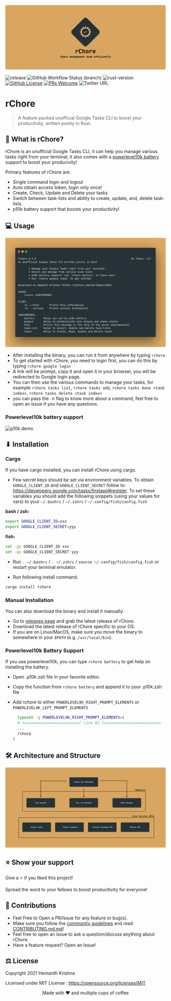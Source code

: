 ![rChore Banner](assets/banner.png)

![release](https://img.shields.io/github/v/release/DarthBenro008/rchore)
![GitHub Workflow Status (branch)](https://img.shields.io/github/workflow/status/DarthBenro008/rchore/CrossPlatformBuild/master)
![rust-version](https://img.shields.io/badge/rust-v1.5.2-green)
[![GitHub License](https://img.shields.io/github/license/aryan9600/cowin-notifier)](https://github.com/aryan9600/cowin-notifier/blob/master/LICENSE)
[![PRs Welcome](https://img.shields.io/badge/PRs-welcome-brightgreen.svg)](https://github.com/aryan9600/cowin-notifier/issues/new/choose)
![Twitter URL](https://img.shields.io/twitter/url?style=social&url=https%3A%2F%2Fgithub.com%2FDarthBenro008%2Frchore)

# rChore

> A feature packed unofficial Google Tasks CLI to boost your producitvity, written purely in Rust.

## 🤔 What is rChore?

rChore is an unofficial Google Tasks CLI, it can help you manage various tasks right from your terminal, it also comes with a [powerlevel10k battery](https://github.com/romkatv/powerlevel10k#extremely-customizable) support to boost your producivity!

Primary features of rChore are:

- Single command login and logout
- Auto obtain access token, login only once!
- Create, Check, Update and Delete your tasks
- Switch between task-lists and ability to create, update, and, delete task-lists.
- p10k battery support that boosts your productivity!

## 💻 Usage

![rChore Usage](assets/overview.png)

- After installing the binary, you can run it from anywhere by typing `rchore`
- To get started with rChore, you need to login first, you can do this by typing `rchore google login`
- A link will be prompt, copy it and open it in your browser, you will be redirected to Google login page.
- You can then use the various commands to manage your tasks, for example `rchore tasks list`, `rchore tasks add`, `rchore tasks done <task index>`, `rchore tasks delete <task index>`
- you can pass the `-h` flag to know more about a command, feel free to open an issue if you have any questions.

### Powerlevel10k battery support

![p10k demo](assets/rchore.gif)

## ⬇ Installation

### Cargo

If you have cargo installed, you can install rChore using cargo.

- Few secret keys should be set via environment variables. To obtain `GOOGLE_CLIENT_ID` and `GOOGLE_CLIENT_SECRET` follow to: https://developers.google.com/tasks/firstapp#register. To set these variables you should add the following snippets (using your values for vars) to your `~/.bashrc` / `~/.zshrc` / `~/.config/fish/config.fish`

**bash / zsh:**

```bash
export GOOGLE_CLIENT_ID=xxx
export GOOGLE_CLIENT_SECRET=yyy
```

**fish:**

```bash
set -gx GOOGLE_CLIENT_ID xxx
set -gx GOOGLE_CLIENT_SECRET yyy
```

- Run `. ~/.bashrc` / `. ~/.zshrc` / `source ~/.config/fish/config.fish` or restart your terminal emulator.

- Run following install command.

```bash
cargo install rchore
```

### Manual Installation

You can also download the binary and install it manually.

- Go to [releases page](https://github.com/DarthBenro008/rchore/releases) and grab the latest release of rChore.
- Download the latest release of rChore specific to your OS.
- If you are on Linux/MacOS, make sure you move the binary to somewhere in your `$PATH` (e.g. `/usr/local/bin`).

### Powerlevel10k Battery Support

If you use powerlevel10k, you can type `rchore battery` to get help on installing the battery.

- Open .p10k.zsh file in your favorite editor.
- Copy the function from `rchore battery` and append it to your .p10k.zsh file
- Add rchore to either `POWERLEVEL9K_RIGHT_PROMPT_ELEMENTS` or `POWERLEVEL9K_LEFT_PROMPT_ELEMENTS`

  ```bash
    typeset -g POWERLEVEL9K_RIGHT_PROMPT_ELEMENTS=(
    # =========================[ Line #1 ]=========================
    ...
    rchore
  )
  ```

## 🛠 Architecture and Structure

![rChore Architecture](assets/architecture.png)

## ⭐ Show your support

Give a ⭐ if you liked this project!

Spread the word to your fellows to boost producitivity for everyone!

## 🤝 Contributions

- Feel Free to Open a PR/Issue for any feature or bug(s).
- Make sure you follow the [community guidelines](https://docs.github.com/en/github/site-policy/github-community-guidelines) and read [CONTRIBUTING.md.md](https://github.com/DarthBenro008/rchore/CONTRIBUTING.md)!
- Feel free to open an issue to ask a question/discuss anything about rChore.
- Have a feature request? Open an Issue!

## ⚖ License

Copyright 2021 Hemanth Krishna

Licensed under MIT License : https://opensource.org/licenses/MIT

<p align="center">Made with ❤ and multiple cups of coffee</p>

